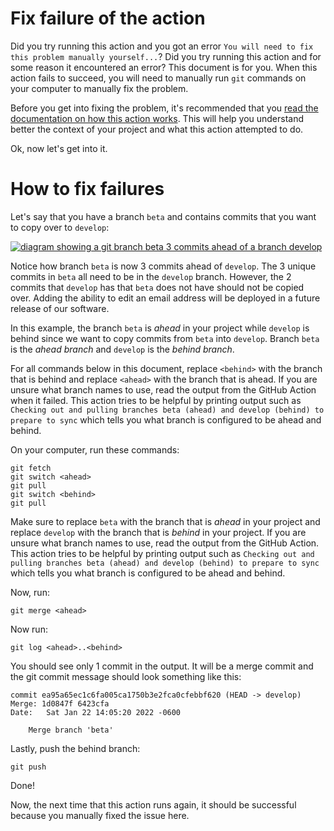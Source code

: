 # Fix failure of the action

Did you try running this action and you got an error `You will need to fix this problem manually yourself...`? Did you try running this action and for some reason it encountered an error? This document is for you. When this action fails to succeed, you will need to manually run `git` commands on your computer to manually fix the problem. 

Before you get into fixing the problem, it's recommended that you [read the documentation on how this action works](README.md#how-does-this-action-work). This will help you understand better the context of your project and what this action attempted to do. 

Ok, now let's get into it. 

# How to fix failures 

Let's say that you have a branch `beta` and contains commits that you want to copy over to `develop`:

[![diagram showing a git branch beta 3 commits ahead of a branch develop](https://mermaid.ink/img/eyJjb2RlIjoiZmxvd2NoYXJ0IFREXG5cbkFbZ2l0IGNvbW1pdDogQ3JlYXRlIGZlYXR1cmUgdG8gZWRpdCBwcm9maWxlXSAtLT58Z2l0IGJyYW5jaDogYmV0YXwgQihEZXZlbG9wbWVudCBjb21taXQ6IDxicj4gMS4wLjAtYmV0YS4xKVxuXG5BIC0tPnxnaXQgYnJhbmNoOiBkZXZlbG9wfCBDKGdpdCBjb21taXQ6IENyZWF0ZSBmZWF0dXJlIGVkaXQgZW1haWwgYWRkcmVzcylcbkMgLS0-IEQoZ2l0IGNvbW1pdDogRWRpdCBkb2NzIHRvIGV4cGxhaW4gZWRpdGluZyBlbWFpbCBhZGRyZXNzKVxuXG5CIC0tPnxXZSBmb3VuZCBhIGJ1ZyF8IEUoZ2l0IGNvbW1pdDogQnVnIGZpeCBmb3IgZWRpdGluZyBwcm9maWxlKVxuRSAtLT4gRihEZXZlbG9wbWVudCBjb21taXQ6IDxicj4gMS4wLjAtYmV0YS4yKSIsIm1lcm1haWQiOnsidGhlbWUiOiJkYXJrIn0sInVwZGF0ZUVkaXRvciI6ZmFsc2UsImF1dG9TeW5jIjp0cnVlLCJ1cGRhdGVEaWFncmFtIjpmYWxzZX0)](https://mermaid-js.github.io/mermaid-live-editor/edit/#eyJjb2RlIjoiZmxvd2NoYXJ0IFREXG5cbkFbZ2l0IGNvbW1pdDogQ3JlYXRlIGZlYXR1cmUgdG8gZWRpdCBwcm9maWxlXSAtLT58Z2l0IGJyYW5jaDogYmV0YXwgQihEZXZlbG9wbWVudCBjb21taXQ6IDxicj4gMS4wLjAtYmV0YS4xKVxuXG5BIC0tPnxnaXQgYnJhbmNoOiBkZXZlbG9wfCBDKGdpdCBjb21taXQ6IENyZWF0ZSBmZWF0dXJlIGVkaXQgZW1haWwgYWRkcmVzcylcbkMgLS0-IEQoZ2l0IGNvbW1pdDogRWRpdCBkb2NzIHRvIGV4cGxhaW4gZWRpdGluZyBlbWFpbCBhZGRyZXNzKVxuXG5CIC0tPnxXZSBmb3VuZCBhIGJ1ZyF8IEUoZ2l0IGNvbW1pdDogQnVnIGZpeCBmb3IgZWRpdGluZyBwcm9maWxlKVxuRSAtLT4gRihEZXZlbG9wbWVudCBjb21taXQ6IDxicj4gMS4wLjAtYmV0YS4yKSIsIm1lcm1haWQiOiJ7XG4gIFwidGhlbWVcIjogXCJkYXJrXCJcbn0iLCJ1cGRhdGVFZGl0b3IiOmZhbHNlLCJhdXRvU3luYyI6dHJ1ZSwidXBkYXRlRGlhZ3JhbSI6ZmFsc2V9)

Notice how branch `beta` is now 3 commits ahead of `develop`. The 3 unique commits in `beta` all need to be in the `develop` branch. However, the 2 commits that `develop` has that `beta` does not have should not be copied over. Adding the ability to edit an email address will be deployed in a future release of our software.

In this example, the branch `beta` is *ahead* in your project while `develop` is behind since we want to copy commits from `beta` into `develop`. Branch `beta` is the *ahead branch* and `develop` is the *behind branch*. 

For all commands below in this document, replace `<behind>` with the branch that is behind and replace `<ahead>` with the branch that is ahead. If you are unsure what branch names to use, read the output from the GitHub Action when it failed. This action tries to be helpful by printing output such as `Checking out and pulling branches beta (ahead) and develop (behind) to prepare to sync` which tells you what branch is configured to be ahead and behind. 

On your computer, run these commands:

```
git fetch
git switch <ahead>
git pull
git switch <behind>
git pull
```

Make sure to replace `beta` with the branch that is *ahead* in your project and replace `develop` with the branch that is *behind* in your project. If you are unsure what branch names to use, read the output from the GitHub Action. This action tries to be helpful by printing output such as `Checking out and pulling branches beta (ahead) and develop (behind) to prepare to sync` which tells you what branch is configured to be ahead and behind. 

Now, run: 

```
git merge <ahead>
```

Now run:

```
git log <ahead>..<behind>
```

You should see only 1 commit in the output. It will be a merge commit and the git commit message should look something like this:
```
commit ea95a65ec1c6fa005ca1750b3e2fca0cfebbf620 (HEAD -> develop)
Merge: 1d0847f 6423cfa
Date:   Sat Jan 22 14:05:20 2022 -0600

    Merge branch 'beta'
```

Lastly, push the behind branch:
```
git push
```

Done! 

Now, the next time that this action runs again, it should be successful because you manually fixed the issue here. 
